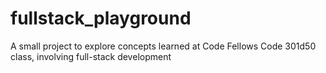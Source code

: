 # fullstack_playground
A small project to explore concepts learned at Code Fellows Code 301d50 class, involving full-stack development
